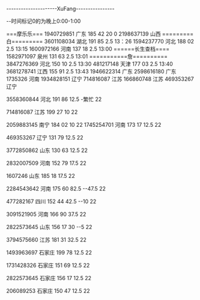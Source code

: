 ---------------------XuFang----------------

--时间标记0的为晚上0:00-1:00

===摩乐乐===
1940729851 广东 185 42 20
0
2198637139 山西
=========白=========
3601108034 湖北 191 85 2.5
13：26
1594237770 河北 188 02 2.5
13:15
1600972166 河南 137 18 2.5
13:00
======长生查档====
1582971097 泉州 131 63 2.5
13:01
===========詹==========
3847276369 河北 150 10 2.5
13:30
481217148 天津 177 03 2.5
13:40
3681278741 江西 155 91 2.5
13:43
1946622314 广东
2598616180 广东
1735326 河南
1934828151 辽宁
714816087 江苏
166860748 江苏
469353267 辽宁

3558360844 河北 191 86 12.5 -繁忙
22

714816087 江苏 199 27 10
22

2059883145 南宁 184 02 10
22
1745254701 河南 173 17 12.5
22

469353267 辽宁 131 79 12.5 
22

3772850862 山东 130 63 12.5
22

2832007509 河南 152 79 17.5
22

1607246 山东 185 18 17.5
22

2284543642 河南 175 60 82.5  --47.5
22

477282167 四川 152 44 42.5  --10
22

3091521905 河南 166 90 37.5
22

2822573645 山东 156 17 30  --5
22

3794575660 江苏 181 31 32.5
22

1493963697 石家庄 199 78 12.5
22

1731428326 石家庄 151 69 12.5
22

2822573645 石家庄 156 17 12.5
22

206089253 石家庄 150 47 12.5
22



